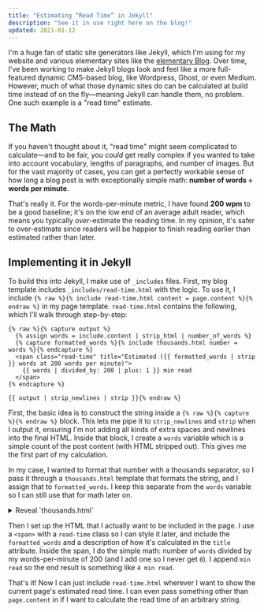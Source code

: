 ```yaml
---
title: "Estimating “Read Time” in Jekyll"
description: "See it in use right here on the blog!"
updated: 2021-01-12
---
```


I'm a huge fan of static site generators like Jekyll, which I'm using for my website and various elementary sites like the [elementary Blog](https://blog.elementary.io). Over time, I've been working to make Jekyll blogs look and feel like a more full-featured dynamic CMS-based blog, like Wordpress, Ghost, or even Medium. However, much of what those dynamic sites do can be calculated at build time instead of on the fly—meaning Jekyll can handle them, no problem. One such example is a "read time" estimate.

## The Math

If you haven't thought about it, "read time" might seem complicated to calculate—and to be fair, you _could_ get really complex if you wanted to take into account vocabulary, lengths of paragraphs, and number of images. But for the vast majority of cases, you can get a perfectly workable sense of how long a blog post is with exceptionally simple math: **number of words ÷ words per minute**.

That's really it. For the words-per-minute metric, I have found **200 wpm** to be a good baseline; it's on the low end of an average adult reader, which means you typically _over_-estimate the reading time. In my opinion, it's safer to over-estimate since readers will be happier to finish reading earlier than estimated rather than later.

## Implementing it in Jekyll

To build this into Jekyll, I make use of `_includes` files. First, my blog template includes `_includes/read-time.html` with the logic. To use it, I include `{% raw %}{% include read-time.html content = page.content %}{% endraw %}` in my page template.
`read-time.html` contains the following, which I'll walk through step-by-step:

```liquid
{% raw %}{% capture output %}
  {% assign words = include.content | strip_html | number_of_words %}
  {% capture formatted_words %}{% include thousands.html number = words %}{% endcapture %}
  <span class="read-time" title="Estimated ({{ formatted_words | strip }} words at 200 words per minute)">
    {{ words | divided_by: 200 | plus: 1 }} min read
  </span>
{% endcapture %}

{{ output | strip_newlines | strip }}{% endraw %}
```

First, the basic idea is to construct the string inside a `{% raw %}{% capture %}{% endraw %}` block. This lets me pipe it to `strip_newlines` and `strip` when I output it, ensuring I'm not adding all kinds of extra spaces and newlines into the final HTML. Inside that block, I create a `words` variable which is a simple count of the post content (with HTML stripped out). This gives me the first part of my calculation.

In my case, I wanted to format that number with a thousands separator, so I pass it through a `thousands.html` template that formats the string, and I assign that to `formatted_words`. I keep this separate from the `words` variable so I can still use that for math later on.

<details markdown="1">
<summary markdown="1">
Reveal `thousands.html`
</summary>

```liquid
{% raw %}{% capture output %}
  {% assign digits = include.number | split:'' %}
  {% for digit in digits %}
    {% assign three_from_end = digits.size | minus: forloop.index | modulo: 3 %}
    {% if three_from_end == 2 and forloop.index != 1 %}
      {{ digit | prepend: ',' }}
    {% else %}
      {{ digit }}
    {% endif %}
  {% endfor %}
{% endcapture %}

{{ output | strip_newlines | remove: " " }}{% endraw %}
```
</details>

Then I set up the HTML that I actually want to be included in the page. I use a `<span>` with a `read-time` class so I can style it later, and include the `formatted_words` and a description of how it's calculated in the `title` attribute. Inside the span, I do the simple math: number of `words` divided by my words-per-minute of 200 (and I add one so I never get `0`). I append `min read` so the end result is something like `4 min read`.

That's it! Now I can just include `read-time.html` wherever I want to show the current page's estimated read time. I can even pass something other than `page.content` in if I want to calculate the read time of an arbitrary string.
